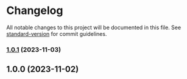 # Changelog

All notable changes to this project will be documented in this file. See [standard-version](https://github.com/conventional-changelog/standard-version) for commit guidelines.

### [1.0.1](https://github.com/clydetealium/action-jira/compare/v1.0.0...v1.0.1) (2023-11-03)

## 1.0.0 (2023-11-02)
